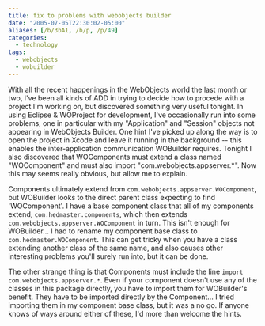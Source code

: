 ```yaml
---
title: fix to problems with webobjects builder
date: "2005-07-05T22:30:02-05:00"
aliases: [/b/3bA1, /b/p, /p/49]
categories:
  - technology
tags:
  - webobjects
  - wobuilder
---
```


With all the recent happenings in the WebObjects world the last month or two, I've been all kinds of ADD in trying to
decide how to procede with a project I'm working on, but discovered something very useful tonight. In using Eclipse &
WOProject for development, I've occasionally run into some problems, one in particular with my "Application" and
"Session" objects not appearing in WebObjects Builder. One hint I've picked up along the way is to open the project in
Xcode and leave it running in the background -- this enables the inter-application communication WOBuilder requires.
Tonight I also discovered that WOComponents must extend a class named "WOComponent" and must also import
"com.webobjects.appserver.\*". Now this may seems really obvious, but allow me to explain.

Components ultimately extend from `com.webobjects.appserver.WOComponent`, but WOBuilder looks to the direct parent class
expecting to find 'WOComponent'. I have a base component class that all of my components extend,
`com.hedmaster.components`, which then extends `com.webobjects.appserver.WOComponent` in turn. This isn't enough for
WOBuilder... I had to rename my component base class to `com.hedmaster.WOComponent`. This can get tricky when you have
a class extending another class of the same name, and also causes other interesting problems you'll surely run into, but
it can be done.

The other strange thing is that Components must include the line `import com.webobjects.appserver.*`. Even if your
component doesn't use any of the classes in this package directly, you have to import them for WOBuilder's benefit.
They have to be imported directly by the Component... I tried importing them in my component base class, but it was a no
go. If anyone knows of ways around either of these, I'd more than welcome the hints.
